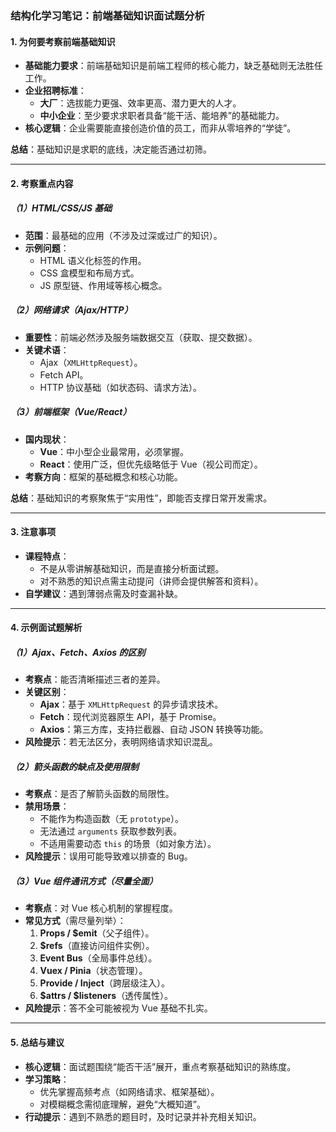 <!-- PROMPT_TAG: 学术 -->

### 结构化学习笔记：前端基础知识面试题分析  

#### **1. 为何要考察前端基础知识**  
- **基础能力要求**：前端基础知识是前端工程师的核心能力，缺乏基础则无法胜任工作。  
- **企业招聘标准**：  
  - **大厂**：选拔能力更强、效率更高、潜力更大的人才。  
  - **中小企业**：至少要求求职者具备“能干活、能培养”的基础能力。  
- **核心逻辑**：企业需要能直接创造价值的员工，而非从零培养的“学徒”。  

**总结**：基础知识是求职的底线，决定能否通过初筛。  

---  

#### **2. 考察重点内容**  
##### **（1）HTML/CSS/JS 基础**  
- **范围**：最基础的应用（不涉及过深或过广的知识）。  
- **示例问题**：  
  - HTML 语义化标签的作用。  
  - CSS 盒模型和布局方式。  
  - JS 原型链、作用域等核心概念。  

##### **（2）网络请求（Ajax/HTTP）**  
- **重要性**：前端必然涉及服务端数据交互（获取、提交数据）。  
- **关键术语**：  
  - Ajax（`XMLHttpRequest`）。  
  - Fetch API。  
  - HTTP 协议基础（如状态码、请求方法）。  

##### **（3）前端框架（Vue/React）**  
- **国内现状**：  
  - **Vue**：中小型企业最常用，必须掌握。  
  - **React**：使用广泛，但优先级略低于 Vue（视公司而定）。  
- **考察方向**：框架的基础概念和核心功能。  

**总结**：基础知识的考察聚焦于“实用性”，即能否支撑日常开发需求。  

---  

#### **3. 注意事项**  
- **课程特点**：  
  - 不是从零讲解基础知识，而是直接分析面试题。  
  - 对不熟悉的知识点需主动提问（讲师会提供解答和资料）。  
- **自学建议**：遇到薄弱点需及时查漏补缺。  

---  

#### **4. 示例面试题解析**  
##### **（1）Ajax、Fetch、Axios 的区别**  
- **考察点**：能否清晰描述三者的差异。  
- **关键区别**：  
  - **Ajax**：基于 `XMLHttpRequest` 的异步请求技术。  
  - **Fetch**：现代浏览器原生 API，基于 Promise。  
  - **Axios**：第三方库，支持拦截器、自动 JSON 转换等功能。  
- **风险提示**：若无法区分，表明网络请求知识混乱。  

##### **（2）箭头函数的缺点及使用限制**  
- **考察点**：是否了解箭头函数的局限性。  
- **禁用场景**：  
  - 不能作为构造函数（无 `prototype`）。  
  - 无法通过 `arguments` 获取参数列表。  
  - 不适用需要动态 `this` 的场景（如对象方法）。  
- **风险提示**：误用可能导致难以排查的 Bug。  

##### **（3）Vue 组件通讯方式（尽量全面）**  
- **考察点**：对 Vue 核心机制的掌握程度。  
- **常见方式**（需尽量列举）：  
  1. **Props / $emit**（父子组件）。  
  2. **$refs**（直接访问组件实例）。  
  3. **Event Bus**（全局事件总线）。  
  4. **Vuex / Pinia**（状态管理）。  
  5. **Provide / Inject**（跨层级注入）。  
  6. **$attrs / $listeners**（透传属性）。  
- **风险提示**：答不全可能被视为 Vue 基础不扎实。  

---  

#### **5. 总结与建议**  
- **核心逻辑**：面试题围绕“能否干活”展开，重点考察基础知识的熟练度。  
- **学习策略**：  
  - 优先掌握高频考点（如网络请求、框架基础）。  
  - 对模糊概念需彻底理解，避免“大概知道”。  
- **行动提示**：遇到不熟悉的题目时，及时记录并补充相关知识。